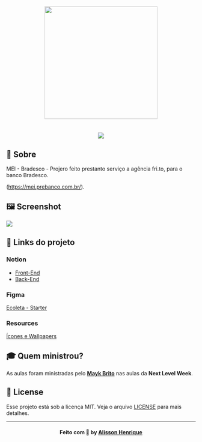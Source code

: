 <h3 align="center">
    <img width="300px" src="https://i.imgur.com/OSbY0PA.jpg">
    <br><br>
</h3>
<p align="center"> 

  <img src="https://img.shields.io/github/license/Suburbanno/Ecoleta?style=flat&logo">
</p>



## 🔖 Sobre

MEI - Bradesco - Projero feito prestanto serviço a agência fri.to, para o banco Bradesco.

 (https://mei.prebanco.com.br/).

## 🖼 Screenshot

<img src="https://i.imgur.com/sqxLEbx.jpg">

## 🔗 Links do projeto

### Notion

- [Front-End](https://www.notion.so/Front-end-7c8a1a9a6df547058f1473f899a3b9c4)
- [Back-End](https://www.notion.so/Back-end-a5747fd6bfa34e799e6e0ded51f5ec63)

### Figma

[Ecoleta - Starter](<https://www.figma.com/file/Byw4X5etg8VCmezueyhzkC/Ecoleta-(Starter)?node-id=1%3A8>)

### Resources

[Ícones e Wallpapers](https://prismic-io.s3.amazonaws.com/rocketseat/211b31ae-1a48-4813-bf0e-f3dff2b820c2_extras-aula-1.zip)

## 🎓 Quem ministrou?

As aulas foram ministradas pelo **[Mayk Brito](https://github.com/maykbrito)** nas aulas da **Next Level Week**.

## 📝 License

Esse projeto está sob a licença MIT. Veja o arquivo [LICENSE](LICENSE) para mais detalhes.

---

<h4 align="center">
    Feito com 💜 by <a href="https://www.linkedin.com/in/alissonhenri/" target="_blank">Alisson Henrique</a>
</h4>
